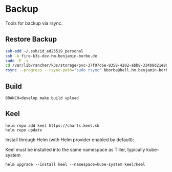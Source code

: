# Backup

Tools for backup via rsync.

## Restore Backup

```bash
ssh-add ~/.ssh/id_ed25519_personal
ssh -A fire-k3s-dev.hm.benjamin-borbe.de
sudo -E -s
cd /var/lib/rancher/k3s/storage/pvc-37f07c6e-8358-4202-abb8-334b8d21e86b_dev_datadir-frontend-candle-0
rsync --progress --rsync-path="sudo rsync" bborbe@hell.hm.benjamin-borbe.de:/backup/fire-k3s-dev.hm.benjamin-borbe.de/2024-07-04/var/lib/rancher/k3s/storage/pvc-37f07c6e-8358-4202-abb8-334b8d21e86b_dev_datadir-frontend-candle-0/bolt.db .
```

## Build

```
BRANCH=develop make build upload
```

## Keel

```
helm repo add keel https://charts.keel.sh
helm repo update
```

Install through Helm (with Helm provider enabled by default):

Keel must be installed into the same namespace as Tiller, typically kube-system

```
helm upgrade --install keel --namespace=kube-system keel/keel
```
